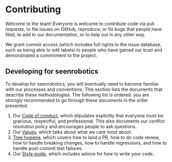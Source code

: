 # Contributing

Welcome to the team! Everyone is welcome to contribute code via pull requests, to file issues on GitHub, reproduce, or fix bugs that people have filed, to add to our documentation, or to help out in any other way.

We grant commit access (which includes full rights to the issue database, such as being able to edit labels) to people who have gained our trust and demonstrated a commitment to the project.

## Developing for seenrobotics

To develop for seenrobotics, you will eventually need to become familiar with our processes and conventions. This section lists the documents that describe these methodologies. The following list is ordered: you are strongly recommended to go through these documents in the order presented.

1. Our [Code of conduct](CODE_OF_CONDUCT.md), which stipulates explicitly that everyone must be gracious, respectful, and professional. This also documents our conflict resolution policy and encourages people to ask questions.
2. Our [Values](docs/VALUES.md), which talks about what we care most about.
3. [Tree hygiene](docs/TREE_HYGIENE.md), which covers how to land a PR, how to do code review, how to handle breaking changes, how to handle regressions, and how to handle post-commit test failures.
4. Our [Style guide](docs/STYLE_GUIDE.md), which includes advice for how to write your code..
